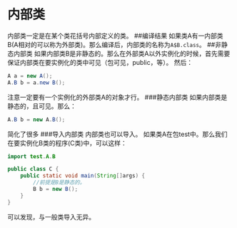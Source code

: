 内部类
======
内部类一定是在某个类花括号内部定义的类。
##编译结果
如果类A有一内部类B(A相对的可以称为外部类)。那么编译后，内部类的名称为`A$B.class`。
##非静态内部类
如果内部类B是非静态的。那么在外部类A以外实例化的时候，首先需要保证内部类在要实例化的类中可见（包可见，public，等）。
然后：
```java
A a = new A();
A.B b = a.new B();
```
注意一定要有一个实例化的外部类A的对象才行。
###静态内部类
如果内部类是静态的，且可见。那么：
```java
A.B b = new A.B();
```
简化了很多
###导入内部类
内部类也可以导入。
如果类A在包test中。那么我们在要实例化B类的程序(C类)中，可以这样：
```java
import test.A.B

public class C {
    public static void main(String[]args) {
        //前提是B是静态的。
        B b = new B();
    }
}
```
可以发现，与一般类导入无异。
